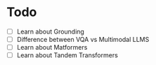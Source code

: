 # Todo

- [ ] Learn about Grounding
- [ ] Difference between VQA vs Multimodal LLMS
- [ ] Learn about Matformers
- [ ] Learn about Tandem Transformers
